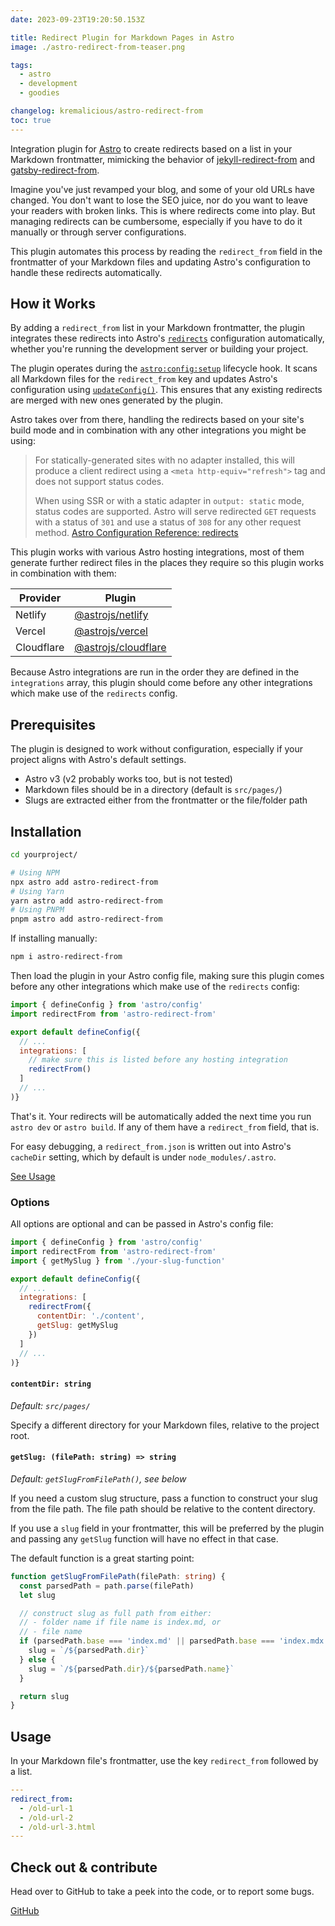 ```yaml
---
date: 2023-09-23T19:20:50.153Z

title: Redirect Plugin for Markdown Pages in Astro
image: ./astro-redirect-from-teaser.png

tags:
  - astro
  - development
  - goodies

changelog: kremalicious/astro-redirect-from
toc: true
---
```


Integration plugin for [Astro](https://astro.build) to create redirects based on a list in your Markdown frontmatter, mimicking the behavior of [jekyll-redirect-from](https://github.com/jekyll/jekyll-redirect-from) and [gatsby-redirect-from](/gatsby-redirect-from).

Imagine you've just revamped your blog, and some of your old URLs have changed. You don't want to lose the SEO juice, nor do you want to leave your readers with broken links. This is where redirects come into play. But managing redirects can be cumbersome, especially if you have to do it manually or through server configurations.

This plugin automates this process by reading the `redirect_from` field in the frontmatter of your Markdown files and updating Astro's configuration to handle these redirects automatically.

## How it Works

By adding a `redirect_from` list in your Markdown frontmatter, the plugin integrates these redirects into Astro's [`redirects`](https://docs.astro.build/en/reference/configuration-reference/#redirects) configuration automatically, whether you're running the development server or building your project.

The plugin operates during the [`astro:config:setup`](https://docs.astro.build/en/reference/integrations-reference/#astroconfigsetup) lifecycle hook. It scans all Markdown files for the `redirect_from` key and updates Astro's configuration using [`updateConfig()`](https://docs.astro.build/en/reference/integrations-reference/#updateconfig-option). This ensures that any existing redirects are merged with new ones generated by the plugin.

Astro takes over from there, handling the redirects based on your site's build mode and in combination with any other integrations you might be using:

> For statically-generated sites with no adapter installed, this will produce a client redirect using a `<meta http-equiv="refresh">` tag and does not support status codes.
>
> When using SSR or with a static adapter in `output: static` mode, status codes are supported. Astro will serve redirected `GET` requests with a status of `301` and use a status of `308` for any other request method.
> [Astro Configuration Reference: redirects](https://docs.astro.build/en/reference/configuration-reference/#redirects)

This plugin works with various Astro hosting integrations, most of them generate further redirect files in the places they require so this plugin works in combination with them:

| Provider   | Plugin                                                                                   |
| ---------- | ---------------------------------------------------------------------------------------- |
| Netlify    | [@astrojs/netlify](https://docs.astro.build/en/guides/integrations-guide/netlify/)       |
| Vercel     | [@astrojs/vercel](https://docs.astro.build/en/guides/integrations-guide/vercel/)         |
| Cloudflare | [@astrojs/cloudflare](https://docs.astro.build/en/guides/integrations-guide/cloudflare/) |

Because Astro integrations are run in the order they are defined in the `integrations` array, this plugin should come before any other integrations which make use of the `redirects` config.

## Prerequisites

The plugin is designed to work without configuration, especially if your project aligns with Astro's default settings.

- Astro v3 (v2 probably works too, but is not tested)
- Markdown files should be in a directory (default is `src/pages/`)
- Slugs are extracted either from the frontmatter or the file/folder path

## Installation

```bash
cd yourproject/

# Using NPM
npx astro add astro-redirect-from
# Using Yarn
yarn astro add astro-redirect-from
# Using PNPM
pnpm astro add astro-redirect-from
```

If installing manually:

```bash
npm i astro-redirect-from
```

Then load the plugin in your Astro config file, making sure this plugin comes before any other integrations which make use of the `redirects` config:

```js title="astro.config.mjs"
import { defineConfig } from 'astro/config'
import redirectFrom from 'astro-redirect-from'

export default defineConfig({
  // ...
  integrations: [
    // make sure this is listed before any hosting integration
    redirectFrom()
  ]
  // ...
)}
```

That's it. Your redirects will be automatically added the next time you run `astro dev` or `astro build`. If any of them have a `redirect_from` field, that is.

For easy debugging, a `redirect_from.json` is written out into Astro's `cacheDir` setting, which by default is under `node_modules/.astro`.

[See Usage](#usage)

### Options

All options are optional and can be passed in Astro's config file:

```js title="astro.config.mjs"
import { defineConfig } from 'astro/config'
import redirectFrom from 'astro-redirect-from'
import { getMySlug } from './your-slug-function'

export default defineConfig({
  // ...
  integrations: [
    redirectFrom({
      contentDir: './content',
      getSlug: getMySlug
    })
  ]
  // ...
)}
```

#### `contentDir: string`

_Default: `src/pages/`_

Specify a different directory for your Markdown files, relative to the project root.

#### `getSlug: (filePath: string) => string`

_Default: `getSlugFromFilePath()`, see below_

If you need a custom slug structure, pass a function to construct your slug from the file path. The file path should be relative to the content directory.

If you use a `slug` field in your frontmatter, this will be preferred by the plugin and passing any `getSlug` function will have no effect in that case.

The default function is a great starting point:

```typescript
function getSlugFromFilePath(filePath: string) {
  const parsedPath = path.parse(filePath)
  let slug

  // construct slug as full path from either:
  // - folder name if file name is index.md, or
  // - file name
  if (parsedPath.base === 'index.md' || parsedPath.base === 'index.mdx') {
    slug = `/${parsedPath.dir}`
  } else {
    slug = `/${parsedPath.dir}/${parsedPath.name}`
  }

  return slug
}
```

## Usage

In your Markdown file's frontmatter, use the key `redirect_from` followed by a list.

```yaml
---
redirect_from:
  - /old-url-1
  - /old-url-2
  - /old-url-3.html
---
```

## Check out & contribute

Head over to GitHub to take a peek into the code, or to report some bugs.

<p class="content-download">
    <a class="icon-github btn btn-primary" href="https://github.com/kremalicious/astro-redirect-from">GitHub</a>
</p>
